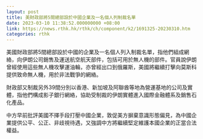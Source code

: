 ```yaml
---
layout: post
title: 美財政部將5間總部設於中國企業及一名個人列制裁名單
date: 2023-03-10 11:38:52.000000000 +08:00
link: https://news.rthk.hk/rthk/ch/component/k2/1691325-20230310.htm
categories: rthk
---
```


美國財政部將5間總部設於中國的企業及一名個人列入制裁名單，指他們組成網絡，向伊朗公司銷售及運送航空航天部件，包括可用於無人機的部件。官員說伊朗曾經使用這些無人機攻擊運油輪，亦曾經出口到俄羅斯，美國將繼續打擊向莫斯科提供致命無人機，用於非法戰爭的網絡。

財政部又制裁另外39間分別以香港、新加坡及阿聯酋等地為營運基地的公司及實體，指他們構成影子銀行網絡，協助受制裁的伊朗實體進入國際金融體系及銷售石化產品。

中方早前批評美國不擇手段打壓中國企業，敦促美方摒棄意識形態偏見，為中國企業提供公平、公正、非歧視待遇，又強調中方將繼續堅定維護本國企業的正當合法權益。
